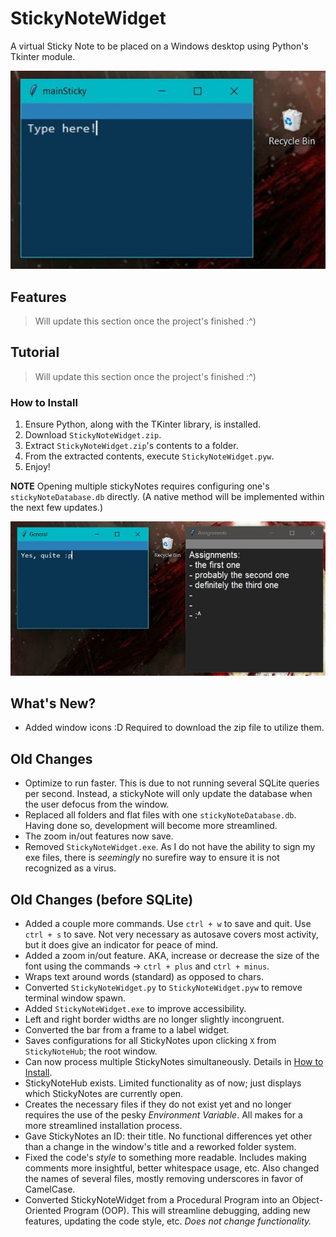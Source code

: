 # StickyNoteWidget
A virtual Sticky Note to be placed on a Windows desktop using Python's Tkinter module.

<p align="center">
  <img src="examples/basic.JPG" alt="Example of StickyNoteWidget in action">
</p>

## Features
> Will update this section once the project's finished :^)

## Tutorial
> Will update this section once the project's finished :^)
### How to Install 
1. Ensure Python, along with the TKinter library, is installed.
2. Download `StickyNoteWidget.zip`.
3. Extract `StickyNoteWidget.zip`'s contents to a folder.
4. From the extracted contents, execute `StickyNoteWidget.pyw`.
5. Enjoy!

**NOTE** Opening multiple stickyNotes requires configuring one's `stickyNoteDatabase.db` directly. (A native method will be implemented within the next few updates.)

<p align="center">
  <img src="examples/features.JPG" alt="Example of changed attributes">
</p>

## What's New?
- Added window icons :D Required to download the zip file to utilize them.

## Old Changes
- Optimize to run faster. This is due to not running several SQLite queries per second. Instead, a stickyNote will only update the database when the user defocus from the window.
- Replaced all folders and flat files with one `stickyNoteDatabase.db`. Having done so, development will become more streamlined.
- The zoom in/out features now save.
- Removed `StickyNoteWidget.exe`. As I do not have the ability to sign my exe files, there is *seemingly* no surefire way to ensure it is not recognized as a virus.

## Old Changes (before SQLite)
- Added a couple more commands. Use `ctrl + w` to save and quit. Use `ctrl + s` to save. Not very necessary as autosave covers most activity, but it does give an indicator for peace of mind.
- Added a zoom in/out feature. AKA, increase or decrease the size of the font using the commands -> `ctrl + plus` and `ctrl + minus`.
- Wraps text around words (standard) as opposed to chars.
- Converted `StickyNoteWidget.py` to `StickyNoteWidget.pyw` to remove terminal window spawn.
- Added `StickyNoteWidget.exe` to improve accessibility.
- Left and right border widths are no longer slightly incongruent.
- Converted the bar from a frame to a label widget.
- Saves configurations for all StickyNotes upon clicking `X` from `StickyNoteHub`; the root window.
- Can now process multiple StickyNotes simultaneously. Details in [How to Install](#how-to-install).
- StickyNoteHub exists. Limited functionality as of now; just displays which StickyNotes are currently open.
- Creates the necessary files if they do not exist yet and no longer requires the use of the pesky _Environment Variable_. All makes for a more streamlined installation process.
- Gave StickyNotes an ID: their title. No functional differences yet other than a change in the window's title and a reworked folder system.
- Fixed the code's _style_ to something more readable. Includes making comments more insightful, better whitespace usage, etc. Also changed the names of several files, mostly removing underscores in favor of CamelCase.
- Converted StickyNoteWidget from a Procedural Program into an Object-Oriented Program (OOP). This will streamline debugging, adding new features, updating the code style, etc. _Does not change functionality._
